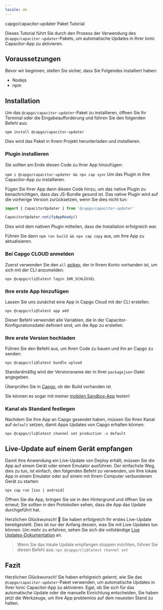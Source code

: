```yaml
---
locale: de
---
```


capgo/capacitor-updater Paket Tutorial

Dieses Tutorial führt Sie durch den Prozess der Verwendung des `@capgo/capacitor-updater`-Pakets, um automatische Updates in Ihrer Ionic Capacitor-App zu aktivieren.

## Voraussetzungen

Bevor wir beginnen, stellen Sie sicher, dass Sie Folgendes installiert haben:

- Nodejs
- npm

## Installation

Um das `@capgo/capacitor-updater`-Paket zu installieren, öffnen Sie Ihr Terminal oder die Eingabeaufforderung und führen Sie den folgenden Befehl aus:

```
npm install @capgo/capacitor-updater
```

Dies wird das Paket in Ihrem Projekt herunterladen und installieren.

### Plugin installieren

Sie sollten am Ende diesen Code zu Ihrer App hinzufügen:

`npm i @capgo/capacitor-updater && npx cap sync`
Um das Plugin in Ihre Capacitor-App zu installieren.

Fügen Sie Ihrer App dann diesen Code hinzu, um das native Plugin zu benachrichtigen, dass das JS-Bundle gesund ist. Das native Plugin wird auf die vorherige Version zurücksetzen, wenn Sie dies nicht tun:

```js
import { CapacitorUpdater } from '@capgo/capacitor-updater'

CapacitorUpdater.notifyAppReady()
```

Dies wird dem nativen Plugin mitteilen, dass die Installation erfolgreich war.

Führen Sie dann `npm run build && npx cap copy` aus, um Ihre App zu aktualisieren.

### Bei Capgo CLOUD anmelden

Zuerst verwenden Sie den `all` [apikey](https://webcapgo.app/dashboard/apikeys/), der in Ihrem Konto vorhanden ist, um sich mit der CLI anzumelden:

`npx @capgo/cli@latest login IHR_SCHLÜSSEL`

### Ihre erste App hinzufügen

Lassen Sie uns zunächst eine App in Capgo Cloud mit der CLI erstellen.

`npx @capgo/cli@latest app add`

Dieser Befehl verwendet alle Variablen, die in der Capacitor-Konfigurationsdatei definiert sind, um die App zu erstellen.

### Ihre erste Version hochladen

Führen Sie den Befehl aus, um Ihren Code zu bauen und ihn an Capgo zu senden:

`npx @capgo/cli@latest bundle upload`

Standardmäßig wird der Versionsname der in Ihrer `packagejson`-Datei angegeben.

Überprüfen Sie in [Capgo](https://webcapgo.app/), ob der Build vorhanden ist.

Sie können es sogar mit meiner [mobilen Sandbox-App](https://capgo.app/app_mobile/) testen!

### Kanal als Standard festlegen

Nachdem Sie Ihre App an Capgo gesendet haben, müssen Sie Ihren Kanal auf `default` setzen, damit Apps Updates von Capgo erhalten können.

`npx @capgo/cli@latest channel set production -s default`

## Live-Update auf einem Gerät empfangen

Damit Ihre Anwendung ein Live-Update von Deploy erhält, müssen Sie die App auf einem Gerät oder einem Emulator ausführen. Der einfachste Weg, dies zu tun, ist einfach, den folgenden Befehl zu verwenden, um Ihre lokale App in einem Emulator oder auf einem mit Ihrem Computer verbundenen Gerät zu starten:

    npx cap run [ios | android]

Öffnen Sie die App, bringen Sie sie in den Hintergrund und öffnen Sie sie erneut; Sie sollten in den Protokollen sehen, dass die App das Update durchgeführt hat.

Herzlichen Glückwunsch! 🎉 Sie haben erfolgreich Ihr erstes Live-Update bereitgestellt. Dies ist nur der Anfang dessen, was Sie mit Live-Updates tun können. Um mehr zu erfahren, sehen Sie sich die vollständige [Live Updates-Dokumentation](/docs/plugin/cloud-mode/getting-started/) an.

> Wenn Sie das lokale Update empfangen stoppen möchten, führen Sie diesen Befehl aus:
`npx @capgo/cli@latest channel set`

## Fazit

Herzlichen Glückwunsch! Sie haben erfolgreich gelernt, wie Sie das `@capgo/capacitor-updater`-Paket verwenden, um automatische Updates in Ihrer Ionic Capacitor-App zu aktivieren. Egal, ob Sie sich für das automatische Update oder die manuelle Einrichtung entscheiden, Sie haben jetzt die Werkzeuge, um Ihre App problemlos auf dem neuesten Stand zu halten.